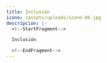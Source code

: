 ```yaml
---
title: Inclusión
icono: /assets/uploads/icono-06.jpg
descripcion: |-
  <!--StartFragment-->

  Inclusión

  <!--EndFragment-->
---
```

